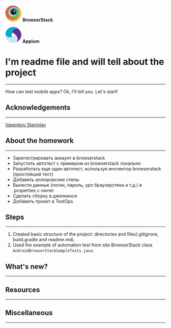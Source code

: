 <img src="readme-images/browserStack-logo.png" height="50" width="50"> <b>BrowserStack</b>

<img src="readme-images/appium-logo.png" height="50" width="50"> <b>Appium</b>

# I'm readme file and will tell about the project
___
How can test mobile apps? Ok, I'll tell you. Let's start!


## Acknowledgements
___
[Vasenkov Stanislav](https://github.com/svasenkov)

## About the homework
___
- Зарегистрировать аккаунт в browserstack
- Запустить автотест с примером из browserstack локально
- Разработать еще один автотест, используя инспектор browserstack (простейший тест)
- Добавить аллюровские степы
- Вынести данные (логин, пароль, урл браузерстека и т.д.) в .properties с owner
- Сделать сборку в дженкинсе
- Добавить проект в TestOps

## Steps
___
1. Created basic structure of the project: directories and files(.gitignore, build.gradle and readme.md). 
2. Used the example of automation test from site BrowserStack class `AndroidBrowserStackSampleTests.java`. 

## What's new?
___


## Resources
___


## Miscellaneous
___



